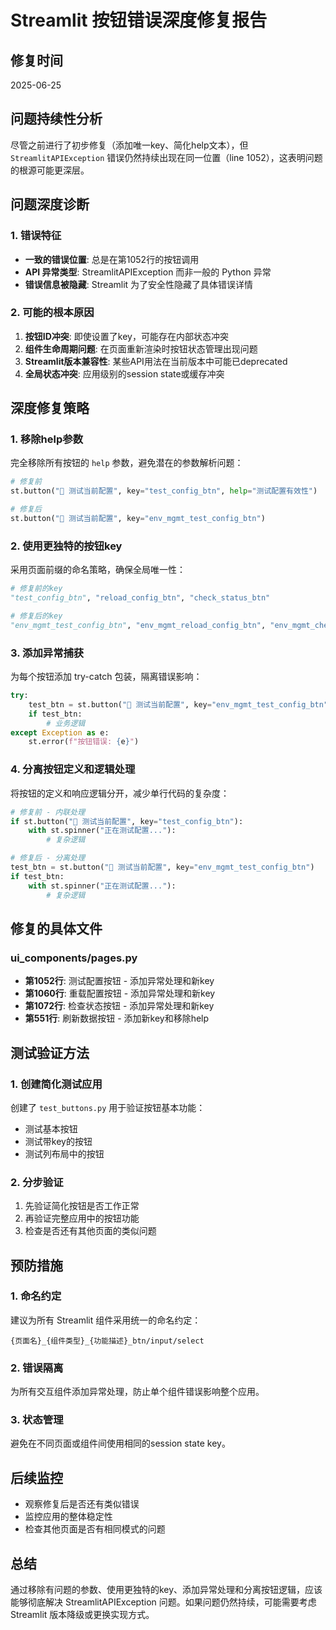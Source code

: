 # Streamlit 按钮错误深度修复报告

## 修复时间
2025-06-25

## 问题持续性分析
尽管之前进行了初步修复（添加唯一key、简化help文本），但 `StreamlitAPIException` 错误仍然持续出现在同一位置（line 1052），这表明问题的根源可能更深层。

## 问题深度诊断

### 1. 错误特征
- **一致的错误位置**: 总是在第1052行的按钮调用
- **API 异常类型**: StreamlitAPIException 而非一般的 Python 异常
- **错误信息被隐藏**: Streamlit 为了安全性隐藏了具体错误详情

### 2. 可能的根本原因
1. **按钮ID冲突**: 即使设置了key，可能存在内部状态冲突
2. **组件生命周期问题**: 在页面重新渲染时按钮状态管理出现问题
3. **Streamlit版本兼容性**: 某些API用法在当前版本中可能已deprecated
4. **全局状态冲突**: 应用级别的session state或缓存冲突

## 深度修复策略

### 1. 移除help参数
完全移除所有按钮的 `help` 参数，避免潜在的参数解析问题：
```python
# 修复前
st.button("🧪 测试当前配置", key="test_config_btn", help="测试配置有效性")

# 修复后  
st.button("🧪 测试当前配置", key="env_mgmt_test_config_btn")
```

### 2. 使用更独特的按钮key
采用页面前缀的命名策略，确保全局唯一性：
```python
# 修复前的key
"test_config_btn", "reload_config_btn", "check_status_btn"

# 修复后的key
"env_mgmt_test_config_btn", "env_mgmt_reload_config_btn", "env_mgmt_check_status_btn"
```

### 3. 添加异常捕获
为每个按钮添加 try-catch 包装，隔离错误影响：
```python
try:
    test_btn = st.button("🧪 测试当前配置", key="env_mgmt_test_config_btn")
    if test_btn:
        # 业务逻辑
except Exception as e:
    st.error(f"按钮错误: {e}")
```

### 4. 分离按钮定义和逻辑处理
将按钮的定义和响应逻辑分开，减少单行代码的复杂度：
```python
# 修复前 - 内联处理
if st.button("🧪 测试当前配置", key="test_config_btn"):
    with st.spinner("正在测试配置..."):
        # 复杂逻辑

# 修复后 - 分离处理  
test_btn = st.button("🧪 测试当前配置", key="env_mgmt_test_config_btn")
if test_btn:
    with st.spinner("正在测试配置..."):
        # 复杂逻辑
```

## 修复的具体文件

### ui_components/pages.py
- **第1052行**: 测试配置按钮 - 添加异常处理和新key
- **第1060行**: 重载配置按钮 - 添加异常处理和新key  
- **第1072行**: 检查状态按钮 - 添加异常处理和新key
- **第551行**: 刷新数据按钮 - 添加新key和移除help

## 测试验证方法

### 1. 创建简化测试应用
创建了 `test_buttons.py` 用于验证按钮基本功能：
- 测试基本按钮
- 测试带key的按钮
- 测试列布局中的按钮

### 2. 分步验证
1. 先验证简化按钮是否工作正常
2. 再验证完整应用中的按钮功能
3. 检查是否还有其他页面的类似问题

## 预防措施

### 1. 命名约定
建议为所有 Streamlit 组件采用统一的命名约定：
```
{页面名}_{组件类型}_{功能描述}_btn/input/select
```

### 2. 错误隔离
为所有交互组件添加异常处理，防止单个组件错误影响整个应用。

### 3. 状态管理
避免在不同页面或组件间使用相同的session state key。

## 后续监控
- 观察修复后是否还有类似错误
- 监控应用的整体稳定性
- 检查其他页面是否有相同模式的问题

## 总结
通过移除有问题的参数、使用更独特的key、添加异常处理和分离按钮逻辑，应该能够彻底解决 StreamlitAPIException 问题。如果问题仍然持续，可能需要考虑 Streamlit 版本降级或更换实现方式。
